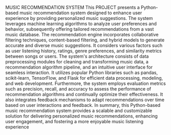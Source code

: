 MUSIC RECOMMENDATION SYSTEM
This PROJECT presents a Python-based music recommendation system
designed to enhance user experience by providing personalized music
suggestions. The system leverages machine learning algorithms to analyze
user preferences and behavior, subsequently offering tailored
recommendations from a vast music database.
The recommendation engine incorporates collaborative filtering techniques,
content-based filtering, and hybrid models to generate accurate and
diverse music suggestions. It considers various factors such as user
listening history, ratings, genre preferences, and similarity metrics between
songs or users.
The system's architecture consists of data preprocessing modules for
cleaning and transforming music data, a recommendation algorithm
pipeline, and an intuitive user interface for seamless interaction. It utilizes
popular Python libraries such as pandas, scikit-learn, TensorFlow, and
Flask for efficient data processing, modeling, and web development.
Furthermore, the system employs evaluation metrics such as precision,
recall, and accuracy to assess the performance of recommendation
algorithms and continually optimize their effectiveness. It also integrates
feedback mechanisms to adapt recommendations over time based on user
interactions and feedback.
In summary, this Python-based music recommendation system provides a
scalable and customizable solution for delivering personalized music
recommendations, enhancing user engagement, and fostering a more
enjoyable music listening experience
